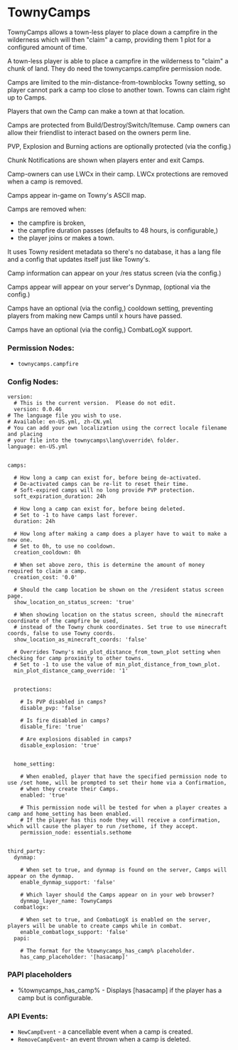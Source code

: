 # TownyCamps

TownyCamps allows a town-less player to place down a campfire in the wilderness which will then "claim" a camp, providing them 1 plot for a configured amount of time.

A town-less player is able to place a campfire in the wilderness to "claim" a chunk of land. They do need the townycamps.campfire permission node. 

Camps are limited to the min-distance-from-townblocks Towny setting, so player cannot park a camp too close to another town. Towns can claim right up to Camps.

Players that own the Camp can make a town at that location.

Camps are protected from Build/Destroy/Switch/Itemuse. Camp owners can allow their friendlist to interact based on the owners perm line.

PVP, Explosion and Burning actions are optionally protected (via the config.)

Chunk Notifications are shown when players enter and exit Camps.

Camp-owners can use LWCx in their camp. LWCx protections are removed when a camp is removed.

Camps appear in-game on Towny's ASCII map.

Camps are removed when:
- the campfire is broken,
- the campfire duration passes (defaults to 48 hours, is configurable,)
- the player joins or makes a town.

It uses Towny resident metadata so there's no database, it has a lang file and a config that updates itself just like Towny's.

Camp information can appear on your /res status screen (via the config.)

Camps appear will appear on your server's Dynmap, (optional via the config.)

Camps have an optional (via the config,) cooldown setting, preventing players from making new Camps until x hours have passed.

Camps have an optional (via the config,) CombatLogX support.


### Permission Nodes:
- `townycamps.campfire`


### Config Nodes:
```
version:
  # This is the current version.  Please do not edit.
  version: 0.0.46
# The language file you wish to use.
# Available: en-US.yml, zh-CN.yml
# You can add your own localization using the correct locale filename and placing
# your file into the townycamps\lang\override\ folder.
language: en-US.yml
  
  
camps:
  
  # How long a camp can exist for, before being de-activated.
  # De-activated camps can be re-lit to reset their time.
  # Soft-expired camps will no long provide PVP protection.
  soft_expiration_duration: 24h
  
  # How long a camp can exist for, before being deleted.
  # Set to -1 to have camps last forever.
  duration: 24h
  
  # How long after making a camp does a player have to wait to make a new one.
  # Set to 0h, to use no cooldown.
  creation_cooldown: 0h
  
  # When set above zero, this is determine the amount of money required to claim a camp.
  creation_cost: '0.0'
  
  # Should the camp location be shown on the /resident status screen page.
  show_location_on_status_screen: 'true'
  
  # When showing location on the status screen, should the minecraft coordinate of the campfire be used,
  # instead of the Towny chunk coordinates. Set true to use minecraft coords, false to use Towny coords.
  show_location_as_minecraft_coords: 'false'
  
  # Overrides Towny's min_plot_distance_from_town_plot setting when checking for camp proximity to other towns.
  # Set to -1 to use the value of min_plot_distance_from_town_plot.
  min_plot_distance_camp_override: '1'
  
  
  protections:
  
    # Is PVP disabled in camps?
    disable_pvp: 'false'
  
    # Is fire disabled in camps?
    disable_fire: 'true'
  
    # Are explosions disabled in camps?
    disable_explosion: 'true'
  
  
  home_setting:
  
    # When enabled, player that have the specified permission node to use /set home, will be prompted to set their home via a Confirmation,
    # when they create their Camps.
    enabled: 'true'
  
    # This permission node will be tested for when a player creates a camp and home_setting has been enabled.
    # If the player has this node they will receive a confirmation, which will cause the player to run /sethome, if they accept.
    permission_node: essentials.sethome
  
  
third_party:
  dynmap:
  
    # When set to true, and dynmap is found on the server, Camps will appear on the dynmap.
    enable_dynmap_support: 'false'
  
    # Which layer should the Camps appear on in your web browser?
    dynmap_layer_name: TownyCamps
  combatlogx:
  
    # When set to true, and CombatLogX is enabled on the server, players will be unable to create camps while in combat.
    enable_combatlogx_support: 'false'
  papi:
  
    # The format for the %townycamps_has_camp% placeholder.
    has_camp_placeholder: '[hasacamp]'

```

### PAPI placeholders
- %townycamps_has_camp% - Displays [hasacamp] if the player has a camp but is configurable.

### API Events:
- `NewCampEvent` - a cancellable event when a camp is created.
- `RemoveCampEvent`- an event thrown when a camp is deleted. 
